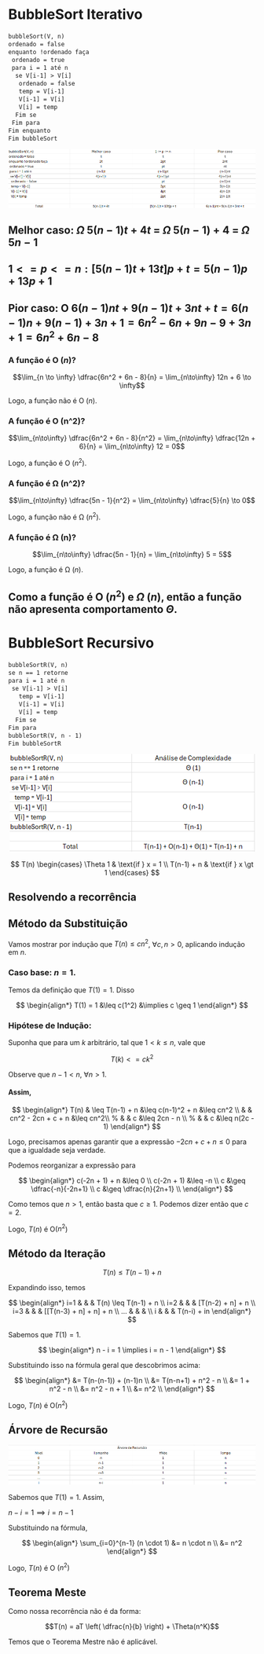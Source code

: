 # BubbleSort Iterativo
```
bubbleSort(V, n)
ordenado = false
enquanto !ordenado faça
 ordenado = true
 para i = 1 até n
  se V[i-1] > V[i]
   ordenado = false
   temp = V[i-1]
   V[i-1] = V[i]
   V[i] = temp
  Fim se
 Fim para
Fim enquanto
Fim bubbleSort
```

<p align="center">
  <!-- ![image info](./images/analise_bubble_iterativo.png "Análise do BubbleSort Iterativo") -->
  <img src="./images/analise_bubble_iterativo.png" alt="Análise do BubbleSort Iterativo"/>
</p>

## Melhor caso: $\Omega$ $5(n-1)t + 4t$ = $\Omega$ $5(n-1) + 4$ = $\Omega$ $5n - 1$

## $1 <= p <= n: [5(n-1)t + 13t]p + t = 5(n-1)p + 13p + 1$

## Pior caso: O $6(n-1)nt + 9(n-1)t + 3nt + t = 6(n-1)n + 9(n-1) + 3n + 1 = 6n^2 - 6n + 9n - 9 + 3n + 1 = 6n^2 + 6n - 8$

### A função é O ($n$)? 
 $$\lim_{n \to \infty} \dfrac{6n^2 + 6n - 8}{n} = \lim_{n\to\infty} 12n + 6 \to \infty$$

 Logo, a função não é O ($n$).
### A função é O (n^2)?
 $$\lim_{n\to\infty} \dfrac{6n^2 + 6n - 8}{n^2} = \lim_{n\to\infty} \dfrac{12n + 6}{n} = \lim_{n\to\infty} 12 = 0$$

 Logo, a função é O ($n^2$).

### A função é Ω (n^2)?
 $$\lim_{n\to\infty} \dfrac{5n - 1}{n^2} = \lim_{n\to\infty} \dfrac{5}{n} \to 0$$
 
 Logo, a função não é Ω ($n^2$).
### A função é Ω (n)?
 $$\lim_{n\to\infty} \dfrac{5n - 1}{n} = \lim_{n\to\infty} 5 = 5$$
 
 Logo, a função é Ω ($n$).

## Como a função é O ($n^2$) e $\Omega$ ($n$), então a função não apresenta comportamento $Θ$.

# BubbleSort Recursivo
```
bubbleSortR(V, n)
se n == 1 retorne
para i = 1 até n
 se V[i-1] > V[i]
   temp = V[i-1]
   V[i-1] = V[i]
   V[i] = temp
  Fim se
Fim para
bubbleSortR(V, n - 1)
Fim bubbleSortR
```

<p align="center">
  <!-- ![image info](./images/analise_bubble_recursivo.png "Análise do BubbleSort Recursivo") -->
  <img src="./images/analise_bubble_recursivo.png" alt="Análise do BubbleSort Recursivo"/>
</p>

$$
T(n) 
\begin{cases}
  \Theta 1 & \text{if } x = 1 \\
  T(n-1) + n  & \text{if } x \gt 1
\end{cases}
$$

## Resolvendo a recorrência
## Método da Substituição
Vamos mostrar por indução que $T(n) \leq cn^2$, $\forall c, n \gt 0$, aplicando indução em $n$.

### Caso base: $n = 1$.
Temos da definição que $T(1) = 1$. Disso

$$
\begin{align*}
  T(1) = 1 &\leq  c(1^2) &\implies c \geq 1
\end{align*}
$$

### Hipótese de Indução: 

Suponha que para um $k$ arbitrário, tal que $1 \lt k \leq n$, vale que

$$ T(k) <= ck^2 $$

Observe que $n-1 < n$, $\forall n > 1$.

#### Assim,
$$
\begin{align*}
  T(n) & \leq T(n-1) + n &\leq c(n-1)^2 + n &\leq cn^2 \\
   & & cn^2 - 2cn + c + n &\leq cn^2\\
  %  & & c &\leq 2cn - n \\
  %  & & c &\leq n(2c - 1)
\end{align*}
$$

Logo, precisamos apenas garantir que a expressão $-2cn + c + n \leq 0$ para que a igualdade seja verdade. 

Podemos reorganizar a expressão para

$$
\begin{align*}
  c(-2n + 1) + n &\leq 0 \\
  c(-2n + 1) &\leq -n \\
  c &\geq \dfrac{-n}{-2n+1} \\
  c &\geq \dfrac{n}{2n+1} \\
\end{align*}
$$

Como temos que $n > 1$, então basta que $c \geq 1$. Podemos dizer então que $c = 2$.

Logo, $T(n)$ é O($n^2$)

## Método da Iteração
$$ T(n) \leq T(n-1) + n $$

Expandindo isso, temos

$$
\begin{align*}
i=1 & & & T(n) \leq  T(n-1) + n \\
i=2 & & & [T(n-2) + n] + n \\
i=3 & & & [[T(n-3) + n] + n] + n \\
... & & & \\
i   & & & T(n-i) + in
\end{align*}
$$

Sabemos que $T(1) = 1$.

$$
\begin{align*}
n - i = 1 \implies i = n - 1
\end{align*}
$$

Substituindo isso na fórmula geral que descobrimos acima:

$$
\begin{align*}
&= T(n-(n-1)) + (n-1)n  \\
&= T(n-n+1) + n^2 - n \\
&= 1 + n^2 - n \\
&= n^2 - n + 1 \\
&= n^2 \\
\end{align*}
$$

Logo, $T(n)$ é O($n^2$)

## Árvore de Recursão
<p align="center">
  <!-- ![image info](./images/tabela_arvore_recursao.png "Tabela da Árvore de Recursão") -->
  <img src="./images/tabela_arvore_recursao.png" alt="Tabela da Árvore de Recursão"/>
</p>

Sabemos que $T(1) = 1$. Assim,

$n-i = 1 \implies i = n-1$

Substituindo na fórmula,

$$
\begin{align*}
 \sum_{i=0}^{n-1} (n \cdot 1) &= n \cdot n \\
 &= n^2
\end{align*}
$$

Logo, $T(n)$ é O $(n^2)$

## Teorema Meste
Como nossa recorrência não é da forma:

$$T(n) = aT \left( \dfrac{n}{b} \right) + \Theta(n^K)$$

Temos que o Teorema Mestre não é aplicável.